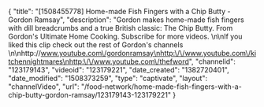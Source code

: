 {
    "title": "[1508455778] Home-made Fish Fingers with a Chip Butty - Gordon Ramsay",
    "description": "Gordon makes home-made fish fingers with dill breadcrumbs and a true British classic: The Chip Butty. From Gordon's Ultimate Home Cooking. Subscribe for more videos. \n\nIf you liked this clip check out the rest of Gordon's channels \n\nhttp:\/\/www.youtube.com\/gordonramsay\nhttp:\/\/www.youtube.com\/kitchennightmares\nhttp:\/\/www.youtube.com\/thefword",
    "channelid": "123179143",
    "videoid": "123179221",
    "date_created": "1382720401",
    "date_modified": "1508373259",
    "type": "captivate",
    "layout": "channelVideo",
    "url": "\/food-network\/home-made-fish-fingers-with-a-chip-butty-gordon-ramsay\/123179143-123179221"
}